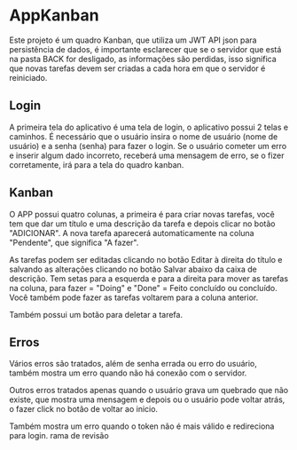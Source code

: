 # AppKanban

Este projeto é um quadro Kanban, que utiliza um JWT API json para persistência de dados, é importante esclarecer que se o servidor que está na pasta BACK for desligado, as informações são perdidas, isso significa que novas tarefas devem ser criadas a cada hora em que o servidor é reiniciado.

## Login

A primeira tela do aplicativo é uma tela de login, o aplicativo possui 2 telas e caminhos. É necessário que o usuário insira o nome de usuário (nome de usuário) e a senha (senha) para fazer o login.
Se o usuário cometer um erro e inserir algum dado incorreto, receberá uma mensagem de erro, se o fizer corretamente, irá para a tela do quadro kanban.

## Kanban

O APP possui quatro colunas, a primeira é para criar novas tarefas, você tem que dar um título e uma descrição da tarefa e depois clicar no botão "ADICIONAR". A nova tarefa aparecerá automaticamente na coluna "Pendente", que significa "A fazer".

As tarefas podem ser editadas clicando no botão Editar à direita do título e salvando as alterações clicando no botão Salvar abaixo da caixa de descrição.
Tem setas para a esquerda e para a direita para mover as tarefas na coluna, para fazer = "Doing" e "Done" = Feito concluído ou concluído. Você também pode fazer as tarefas voltarem para a coluna anterior.

Também possui um botão para deletar a tarefa.

## Erros

Vários erros são tratados, além de senha errada ou erro do usuário, também mostra um erro quando não há conexão com o servidor.

Outros erros tratados apenas quando o usuário grava um quebrado que não existe, que mostra uma mensagem e depois ou o usuário pode voltar atrás, o fazer click no botão de voltar ao inicio.

Também mostra um erro quando o token não é mais válido e redireciona para login.
rama de revisão
